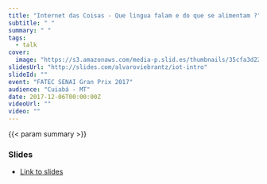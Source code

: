 ```yaml
---
title: "Internet das Coisas - Que lingua falam e do que se alimentam ?"
subtitle: " "
summary: " "
tags:
  - talk
cover:
  image: "https://s3.amazonaws.com/media-p.slid.es/thumbnails/35cfa3d222cf3b3be6e72869d4235871/thumb.jpg"
slidesUrl: "http://slides.com/alvaroviebrantz/iot-intro"
slideId: ""
event: "FATEC SENAI Gran Prix 2017"
audience: "Cuiabá - MT"
date: 2017-12-06T00:00:00Z
videoUrl: ""
video: ""
---
```


<!-- truncate -->

{{< param summary >}}
### Slides

- [Link to slides](http://slides.com/alvaroviebrantz/iot-intro)
